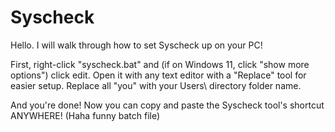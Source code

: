 # Syscheck

Hello. I will walk through how to set Syscheck up on your PC!

First, right-click "syscheck.bat" and (if on Windows 11, click "show more options") click edit.
Open it with any text editor with a "Replace" tool for easier setup. Replace all "you" with your Users\ directory folder name.

And you're done! Now you can copy and paste the Syscheck tool's shortcut ANYWHERE!
(Haha funny batch file)
